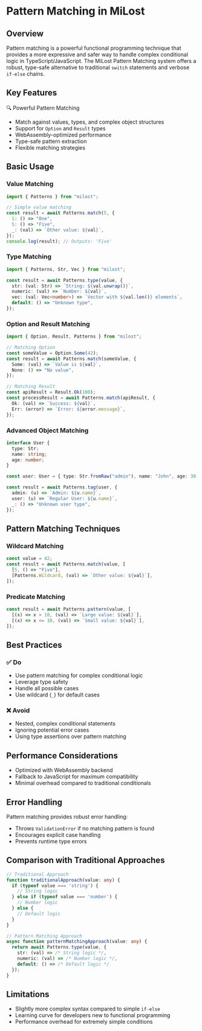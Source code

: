 # Pattern Matching in MiLost

## Overview

Pattern matching is a powerful functional programming technique that provides a more expressive and safer way to handle complex conditional logic in TypeScript/JavaScript. The MiLost Pattern Matching system offers a robust, type-safe alternative to traditional `switch` statements and verbose `if-else` chains.

## Key Features

🔍 Powerful Pattern Matching

- Match against values, types, and complex object structures
- Support for `Option` and `Result` types
- WebAssembly-optimized performance
- Type-safe pattern extraction
- Flexible matching strategies

## Basic Usage

### Value Matching

```typescript
import { Patterns } from "milost";

// Simple value matching
const result = await Patterns.match(5, {
  1: () => "One",
  5: () => "Five",
  _: (val) => `Other value: ${val}`,
});
console.log(result); // Outputs: 'Five'
```

### Type Matching

```typescript
import { Patterns, Str, Vec } from "milost";

const result = await Patterns.type(value, {
  str: (val: Str) => `String: ${val.unwrap()}`,
  numeric: (val) => `Number: ${val}`,
  vec: (val: Vec<number>) => `Vector with ${val.len()} elements`,
  default: () => "Unknown type",
});
```

### Option and Result Matching

```typescript
import { Option, Result, Patterns } from "milost";

// Matching Option
const someValue = Option.Some(42);
const result = await Patterns.match(someValue, {
  Some: (val) => `Value is ${val}`,
  None: () => "No value",
});

// Matching Result
const apiResult = Result.Ok(100);
const processResult = await Patterns.match(apiResult, {
  Ok: (val) => `Success: ${val}`,
  Err: (error) => `Error: ${error.message}`,
});
```

### Advanced Object Matching

```typescript
interface User {
  type: Str;
  name: string;
  age: number;
}

const user: User = { type: Str.fromRaw("admin"), name: "John", age: 30 };

const result = await Patterns.tag(user, {
  admin: (u) => `Admin: ${u.name}`,
  user: (u) => `Regular User: ${u.name}`,
  _: () => "Unknown user type",
});
```

## Pattern Matching Techniques

### Wildcard Matching

```typescript
const value = 42;
const result = await Patterns.match(value, [
  [5, () => "Five"],
  [Patterns.Wildcard, (val) => `Other value: ${val}`],
]);
```

### Predicate Matching

```typescript
const result = await Patterns.pattern(value, [
  [(x) => x > 10, (val) => `Large value: ${val}`],
  [(x) => x <= 10, (val) => `Small value: ${val}`],
]);
```

## Best Practices

### ✅ Do

- Use pattern matching for complex conditional logic
- Leverage type safety
- Handle all possible cases
- Use wildcard (`_`) for default cases

### ❌ Avoid

- Nested, complex conditional statements
- Ignoring potential error cases
- Using type assertions over pattern matching

## Performance Considerations

- Optimized with WebAssembly backend
- Fallback to JavaScript for maximum compatibility
- Minimal overhead compared to traditional conditionals

## Error Handling

Pattern matching provides robust error handling:

- Throws `ValidationError` if no matching pattern is found
- Encourages explicit case handling
- Prevents runtime type errors

## Comparison with Traditional Approaches

```typescript
// Traditional Approach
function traditionalApproach(value: any) {
  if (typeof value === 'string') {
    // String logic
  } else if (typeof value === 'number') {
    // Number logic
  } else {
    // Default logic
  }
}

// Pattern Matching Approach
async function patternMatchingApproach(value: any) {
  return await Patterns.type(value, {
    str: (val) => /* String logic */,
    numeric: (val) => /* Number logic */,
    default: () => /* Default logic */
  });
}
```

## Limitations

- Slightly more complex syntax compared to simple `if-else`
- Learning curve for developers new to functional programming
- Performance overhead for extremely simple conditions
